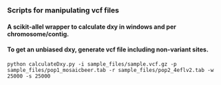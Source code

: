 ### Scripts for manipulating vcf files



#### A scikit-allel wrapper to calculate dxy in windows and per chromosome/contig.
#### To get an unbiased dxy, generate vcf file including non-variant sites.
```
python calculateDxy.py -i sample_files/sample.vcf.gz -p sample_files/pop1_mosaicbeer.tab -r sample_files/pop2_4eflv2.tab -w 25000 -s 25000
```
